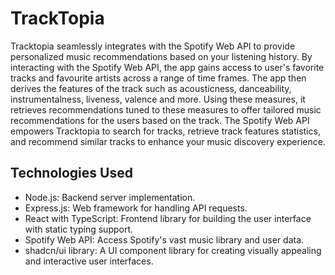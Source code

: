 # TrackTopia
Tracktopia seamlessly integrates with the Spotify Web API to provide personalized music recommendations based on your listening history. By interacting with the Spotify Web API, the app gains access to user's favorite tracks and favourite artists across a range of time frames. The app then derives the features of the track such as acousticness, danceability, instrumentalness, liveness, valence and more. Using these measures, it retrieves recommendations tuned to these measures to offer tailored music recommendations for the users based on the track. The Spotify Web API empowers Tracktopia to search for tracks, retrieve track features statistics, and recommend similar tracks to enhance your music discovery experience.

## Technologies Used
* Node.js: Backend server implementation.
* Express.js: Web framework for handling API requests.
* React with TypeScript: Frontend library for building the user interface with static typing support.
* Spotify Web API: Access Spotify's vast music library and user data.
* shadcn/ui library: A UI component library for creating visually appealing and interactive user interfaces.
